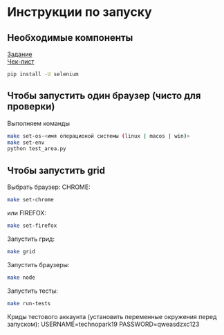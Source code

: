 Инструкции по запуску
===================

Необходимые компоненты
-------------
[Задание](https://park.mail.ru/blog/topic/view/10294/) </br>
[Чек-лист](https://docs.google.com/spreadsheets/d/1E2wA4Ew0h8apS7aZ_IDom6-4onpZ2EQ-c95Syl3ULh0/edit#gid=638182835)
```sh
pip install -U selenium

```

Чтобы запустить один браузер (чисто для проверки)
-------------
Выполняем команды
```sh
make set-os-<имя операционой системы (linux | macos | win)>
make set-env
python test_area.py

```

Чтобы запустить grid
-------------
Выбрать браузер:
CHROME:
```sh
make set-chrome

```
или FIREFOX:
```sh
make set-firefox

```
Запустить грид:
```sh
make grid

```
Запустить браузеры:
```sh
make node

```
Запустить тесты:
```sh
make run-tests

```

Криды тестового аккаунта (установить переменные окружения перед запуском):
    USERNAME=technopark19
    PASSWORD=qweasdzxc123